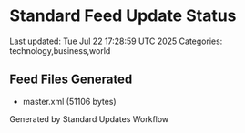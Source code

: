 # Standard Feed Update Status
Last updated: Tue Jul 22 17:28:59 UTC 2025
Categories: technology,business,world

## Feed Files Generated
- master.xml (51106 bytes)

Generated by Standard Updates Workflow
